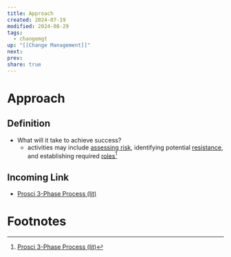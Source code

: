 ```yaml
---
title: Approach
created: 2024-07-19
modified: 2024-08-29
tags:
  - changemgt
up: "[[Change Management]]"
next: 
prev: 
share: true
---
```

# Approach
## Definition
- What will it take to achieve success?
	- activities may include [assessing risk](Risk%20Assessment.md), identifying potential [resistance](Resistance%20to%20Change.md), and establishing required [roles](Roles%20and%20Responsibilities.md)[^1]
## Incoming Link
- [Prosci 3-Phase Process (lit)](../Prosci%203-Phase%20Process%20(lit).md)

# Footnotes

[^1]: [Prosci 3-Phase Process (lit)](../Prosci%203-Phase%20Process%20(lit).md)
